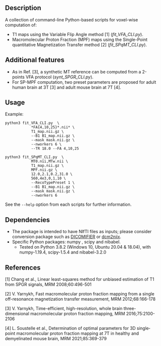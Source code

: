 ## Description
A collection of command-line Python-based scripts for voxel-wise computation of:
* T1 maps using the Variable Flip Angle method [1] (*fit_VFA_CLI.py*).
* Macromolecular Proton Fraction (MPF) maps using the Single-Point quantitative Magnetization Transfer method [2] (*fit_SPqMT_CLI.py*).

## Additional features
* As in Ref. [3], a synthetic MT reference can be computed from a 2-points VFA protocol (*synt_SPGR_CLI.py*).
* For SP-MPF computation, two preset parameters are proposed for adult human brain at 3T [3] and adult mouse brain at 7T [4].

## Usage
Example:
```
python3 fit_VFA_CLI.py  \
            *FA{4,10,25}*.nii* \
            T1_map.nii.gz \
            --B1 B1_map.nii.gz \
            --mask mask.nii.gz \
            --nworkers 6 \
            --TR 18.0 --FA 4,10,25
          
python3 fit_SPqMT_CLI.py  \
            MT0.nii,MTw.nii \
            T1_map.nii.gz \
            MPF.nii.gz \
            12.0,2.1,0.2,31.0 \
            560,4e3,0,1,10 \
            --RecoTypePreset 1 \
            --B1 B1_map.nii.gz \
            --mask mask.nii.gz \
            --nworkers 6 
```
See the `--help` option from each scripts for further information.

## Dependencies
* The package is intended to have NIfTI files as inputs; please consider conversion package such as [DICOMIFIER](https://github.com/lamyj/dicomifier) or [dcm2niix](https://github.com/rordenlab/dcm2niix).
* Specific Python packages: numpy , scipy and nibabel.
	- Tested on Python 3.8.2 (Windows 10, Ubuntu 20.04 & 18.04), with numpy-1.19.4, scipy-1.5.4 and nibabel-3.2.0

## References
[1] Chang et al., Linear least-squares method for unbiased estimation of T1 from SPGR signals, MRM 2008;60:496-501

[2] V. Yarnykh, Fast macromolecular proton fraction mapping from a single off-resonance magnetization transfer measurement, MRM 2012;68:166-178

[3] V. Yarnykh, Time-efficient, high-resolution, whole brain three-dimensional macromolecular proton fraction mapping, MRM 2016;75:2100-2106 

[4] L. Soustelle et al., Determination of optimal parameters for 3D single‐point macromolecular proton fraction mapping at 7T in healthy and demyelinated mouse brain, MRM 2021;85:369-379 
                        